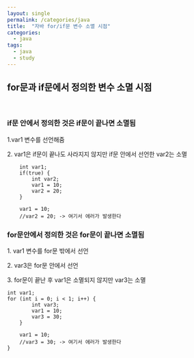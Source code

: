 ```yaml
---
layout: single
permalink: /categories/java
title:  "자바 for/if문 변수 소멸 시점"
categories:
  - java
tags:
  - java
  - study
---
```


<h2>for문과 if문에서 정의한 변수 소멸 시점</h2>
<br style="height:2px;">
<h3>if문 안에서 정의한 것은 if문이 끝나면 소멸됨</h3>
<p>1.var1 변수를 선언해줌</p>
<p>2. var1은 if문이 끝나도 사라지지 않지만 if문 안에서 선언한 var2는 소멸</p>

		int var1;
		if(true) {
			int var2;
			var1 = 10;
			var2 = 20;
		}
		
		var1 = 10;
		//var2 = 20; -> 여기서 에러가 발생한다
	
  
<h3>for문안에서 정의한 것은 for문이 끝나면 소멸됨</h3>
<p>1. var1 변수를 for문 밖에서 선언</p>
<p>2. var3은 for문 안에서 선언</p>
<p>3. for문이 끝난 후 var1은 소멸되지 않지만 var3는 소멸</p>
  
    int var1;
    for (int i = 0; i < 1; i++) {
			int var3;
			var1 = 10;
			var3 = 30;
		}

		var1 = 10;
		//var3 = 30; -> 여기서 에러가 발생한다
	}
